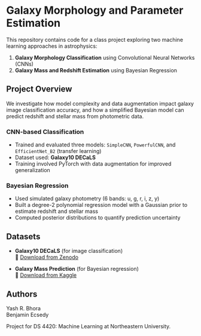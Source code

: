 # Galaxy Morphology and Parameter Estimation

This repository contains code for a class project exploring two machine learning approaches in astrophysics:

1. **Galaxy Morphology Classification** using Convolutional Neural Networks (CNNs)
2. **Galaxy Mass and Redshift Estimation** using Bayesian Regression

## Project Overview

We investigate how model complexity and data augmentation impact galaxy image classification accuracy, and how a simplified Bayesian model can predict redshift and stellar mass from photometric data.

### CNN-based Classification
- Trained and evaluated three models: `SimpleCNN`, `PowerfulCNN`, and `EfficientNet_B2` (transfer learning)
- Dataset used: **Galaxy10 DECaLS**
- Training involved PyTorch with data augmentation for improved generalization

### Bayesian Regression
- Used simulated galaxy photometry (6 bands: u, g, r, i, z, y)
- Built a degree-2 polynomial regression model with a Gaussian prior to estimate redshift and stellar mass
- Computed posterior distributions to quantify prediction uncertainty

## Datasets

- **Galaxy10 DECaLS** (for image classification)  
🔗 [Download from Zenodo](https://zenodo.org/records/10845026/files/Galaxy10_DECals.h5)

- **Galaxy Mass Prediction** (for Bayesian regression)  
  🔗 [Download from Kaggle](https://www.kaggle.com/datasets/mexwell/galaxy-mass-prediction/data)

## Authors

Yash R. Bhora  
Benjamin Ecsedy

Project for DS 4420: Machine Learning at Northeastern University.
